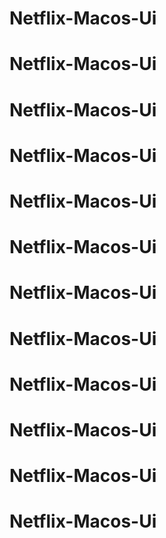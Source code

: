 # Netflix-Macos-Ui
# Netflix-Macos-Ui
# Netflix-Macos-Ui
# Netflix-Macos-Ui
# Netflix-Macos-Ui
# Netflix-Macos-Ui
# Netflix-Macos-Ui
# Netflix-Macos-Ui
# Netflix-Macos-Ui
# Netflix-Macos-Ui
# Netflix-Macos-Ui
# Netflix-Macos-Ui
